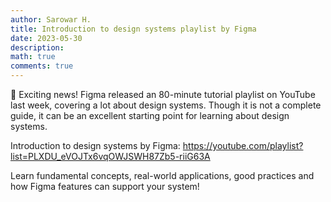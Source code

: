 ```yaml
---
author: Sarowar H.
title: Introduction to design systems playlist by Figma
date: 2023-05-30
description:
math: true
comments: true
---
```

📣 Exciting news! Figma released an 80-minute tutorial playlist on YouTube last week, covering a lot about design systems. Though it is not a complete guide, it can be an excellent starting point for learning about design systems.

Introduction to design systems by Figma: https://youtube.com/playlist?list=PLXDU_eVOJTx6vqOWJSWH87Zb5-riiG63A

Learn fundamental concepts, real-world applications, good practices and how Figma features can support your system!